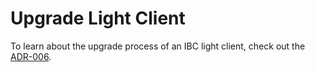 # Upgrade Light Client

To learn about the upgrade process of an IBC light client, check out the
[ADR-006](./../architecture/adr-006-upgrade-client-implementation.md).
